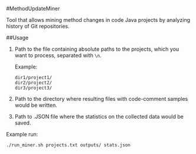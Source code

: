 #MethodUpdateMiner

Tool that allows mining method changes in code Java projects by analyzing history of Git repositories.

##Usage
1. Path to the file containing absolute paths to the projects, which you want to process, separated with `\n`. 
     
     Example:
     ```
     dir1/project1/
     dir2/project2/
     dir3/project3/
     ```
2. Path to the directory where resulting files with code-comment samples would be written.
3. Path to .JSON file where the statistics on the collected data would be saved.

Example run:
```shell
./run_miner.sh projects.txt outputs/ stats.json
```

